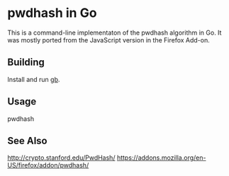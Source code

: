 pwdhash in Go
=============

This is a command-line implementaton of the pwdhash algorithm in Go. It
was mostly ported from the JavaScript version in the Firefox Add-on.

Building
--------
Install and run [gb](https://code.google.com/p/go-gb/).

Usage
-----
pwdhash <password> <domain>

See Also
--------
http://crypto.stanford.edu/PwdHash/
https://addons.mozilla.org/en-US/firefox/addon/pwdhash/
